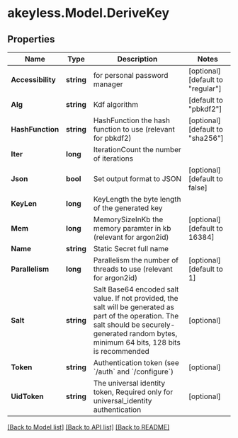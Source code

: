 # akeyless.Model.DeriveKey

## Properties

Name | Type | Description | Notes
------------ | ------------- | ------------- | -------------
**Accessibility** | **string** | for personal password manager | [optional] [default to "regular"]
**Alg** | **string** | Kdf algorithm | [default to "pbkdf2"]
**HashFunction** | **string** | HashFunction the hash function to use (relevant for pbkdf2) | [optional] [default to "sha256"]
**Iter** | **long** | IterationCount the number of iterations | 
**Json** | **bool** | Set output format to JSON | [optional] [default to false]
**KeyLen** | **long** | KeyLength the byte length of the generated key | 
**Mem** | **long** | MemorySizeInKb the memory paramter in kb (relevant for argon2id) | [optional] [default to 16384]
**Name** | **string** | Static Secret full name | 
**Parallelism** | **long** | Parallelism the number of threads to use (relevant for argon2id) | [optional] [default to 1]
**Salt** | **string** | Salt Base64 encoded salt value. If not provided, the salt will be generated as part of the operation. The salt should be securely-generated random bytes, minimum 64 bits, 128 bits is recommended | [optional] 
**Token** | **string** | Authentication token (see &#x60;/auth&#x60; and &#x60;/configure&#x60;) | [optional] 
**UidToken** | **string** | The universal identity token, Required only for universal_identity authentication | [optional] 

[[Back to Model list]](../README.md#documentation-for-models) [[Back to API list]](../README.md#documentation-for-api-endpoints) [[Back to README]](../README.md)

